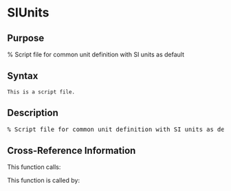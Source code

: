 
<!-- <a name="_top"></a>
<div><a href="../../index.md">Home</a> &gt;  <a href="#">src</a> &gt; <a href="index.md">Utilities</a> &gt; SIUnits.m</div> -->

<!--<table width="100%"><tr><td align="left"><a href="../../index.md"><img alt="<" border="0" src="../../left.png">&nbsp;Master index</a></td>
<td align="right"><a href="index.md">Index for src\Utilities&nbsp;<img alt=">" border="0" src="../../right.png"></a></td></tr></table>-->
# SIUnits
<!-- <h1>SIUnits
</h1> -->

## <a name="_name"></a>Purpose

<!-- <h2 id="purpose"><a name="_name"></a>Purpose</h2> -->

% Script file for common unit definition with SI units as default

<!-- <div class="box"><strong>% Script file for common unit definition with SI units as default</strong></div> -->

## <a name="_synopsis"></a>Syntax

`This is a script file.` 
## <a name="_description"></a>Description

<pre class="comment">% Script file for common unit definition with SI units as default</pre>
<!-- <div class="fragment"><pre class="comment">% Script file for common unit definition with SI units as default</pre></div> -->

<!-- crossreference -->
## <a name="_cross"></a>Cross-Reference Information

This function calls:
<ul style="list-style-image:url(../../matlabicon.gif)">
</ul>
This function is called by:
<ul style="list-style-image:url(../../matlabicon.gif)">
</ul>
<!-- crossreference -->




<!-- <hr><address>Generated on Thu 09-Jul-2020 10:37:03 by <strong><a href="http://www.artefact.tk/software/matlab/m2html/" title="Matlab Documentation in HTML">m2html</a></strong> &copy; 2005</address> -->